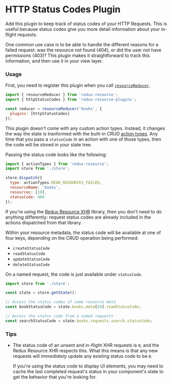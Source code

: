 # HTTP Status Codes Plugin

Add this plugin to keep track of status codes of your HTTP Requests. This is
useful because status codes give you more detail information about your
in-flight requests.

One common use case is to be able to handle the different reasons for a failed
request: was the resource not found (404), or did the user not have permissions
(403)? This plugin makes it straightforward to track this information, and then
use it in your view layer.

### Usage

First, you need to register this plugin when you call
[`resourceReducer`](/docs/api-reference/resource-reducer.md).

```js
import { resourceReducer } from 'redux-resource';
import { httpStatusCodes } from 'redux-resource-plugins';

const reducer = resourceReducer('books', {
  plugins: [httpStatusCodes]
});
```

This plugin doesn't come with any custom action types. Instead, it changes the
way the state is tranformed with the built-in CRUD
[action types](/docs/api-reference/action-types.md). Any time that you pass a
`statusCode` in an action with one of those types, then the code will be stored
in your state tree.

Passing the status code looks like the following:

```js
import { actionTypes } from 'redux-resource';
import store from './store';

store.dispatch({
  type: actionTypes.READ_RESOURCES_FAILED,
  resourceName: 'books',
  resources: [10],
  statusCode: 404
});
```

If you're using the
[Redux Resource XHR](/docs/extras/redux-resource-xhr.md)
library, then you don't need to do anything differently: request status
codes are already included in the actions dispatched from that library.

Within your resource metadata, the status code will be available at one of four
keys, depending on the CRUD operation being performed:

- `createStatusCode`
- `readStatusCode`
- `updateStatusCode`
- `deleteStatusCode`

On a named request, the code is just available under `statusCode`.

```js
import store from './store';

const state = store.getState();

// Access the status codes of some resource meta
const bookStatusCode = state.books.meta[24].readStatusCode;

// Access the status code from a named requests
const searchStatusCode = state.books.requests.search.statusCode;
```

### Tips

- The status code of an unsent and in-flight XHR requests is `0`, and the
  Redux Resource XHR respects this. What this means is that any new
  requests will _immediately_ update any existing status code to be `0`.

  If you're using the status code to display UI elements, you may need to cache
  the last completed request's status in your component's state to get the
  behavior that you're looking for.
